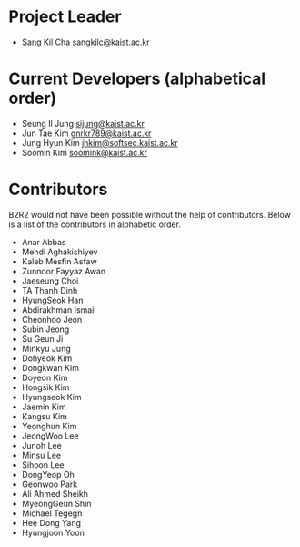 # Project Leader
- Sang Kil Cha <sangkilc@kaist.ac.kr>

# Current Developers (alphabetical order)

- Seung Il Jung <sijung@kaist.ac.kr>
- Jun Tae Kim <gnrkr789@kaist.ac.kr>
- Jung Hyun Kim <jhkim@softsec.kaist.ac.kr>
- Soomin Kim <soomink@kaist.ac.kr>

# Contributors

B2R2 would not have been possible without the help of contributors. Below is
a list of the contributors in alphabetic order.

- Anar Abbas
- Mehdi Aghakishiyev
- Kaleb Mesfin Asfaw
- Zunnoor Fayyaz Awan
- Jaeseung Choi
- TA Thanh Dinh
- HyungSeok Han
- Abdirakhman Ismail
- Cheonhoo Jeon
- Subin Jeong
- Su Geun Ji
- Minkyu Jung
- Dohyeok Kim
- Dongkwan Kim
- Doyeon Kim
- Hongsik Kim
- Hyungseok Kim
- Jaemin Kim
- Kangsu Kim
- Yeonghun Kim
- JeongWoo Lee
- Junoh Lee
- Minsu Lee
- Sihoon Lee
- DongYeop Oh
- Geonwoo Park
- Ali Ahmed Sheikh
- MyeongGeun Shin
- Michael Tegegn
- Hee Dong Yang
- Hyungjoon Yoon
